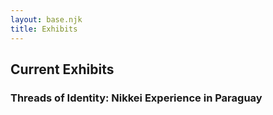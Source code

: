 ```yaml
---
layout: base.njk
title: Exhibits
---
```


## Current Exhibits

### Threads of Identity: Nikkei Experience in Paraguay

